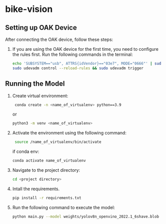 # bike-vision
## Setting up OAK Device

After connecting the OAK device, follow these steps:

1. If you are using the OAK device for the first time, you need to configure the rules first. Run the following commands in the terminal:

    ```bash
    echo 'SUBSYSTEM=="usb", ATTRS{idVendor}=="03e7", MODE="0666"' | sudo tee /etc/udev/rules.d/80-movidius.rules
    sudo udevadm control --reload-rules && sudo udevadm trigger
    ```

## Running the Model
1. Create virtual environment:

   ```bash
    conda create -n <name_of_virtualenv> python==3.9
    ```
    or
   ```bash
   python3 -m venv <name_of_virtualenv>
   ```
3. Activate the environment using the following command:

   ```bash
    source /name_of_virtualenv/bin/activate
    ```
    if conda env:
   ```bash
   conda activate name_of_virtualenv
   ```
4. Navigate to the project directory:

    ```bash
    cd <project directory>
    ```
5. Intall the requirements.

   ```bash
   pip install -r requirements.txt
   ```
7. Run the following command to execute the model:

    ```bash
    python main.py --model weights/yolov8n_openvino_2022.1_6shave.blob --config weights/yolov8n.json
    ```
